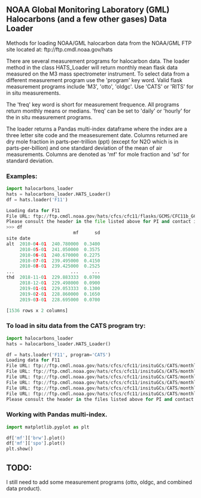 <h2>NOAA Global Monitoring Laboratory (GML) Halocarbons (and a few other gases) Data Loader</h2>
  
<p>Methods for loading NOAA/GML halocarbon data from the NOAA/GML FTP site located at: ftp://ftp.cmdl.noaa.gov/hats</p>

<p>There are several measurement programs for halocarbon data. The loader method in the class HATS_Loader will return monthly mean flask data measured on the M3 mass spectrometer instrument. To select data from a different measurement program use the 'program' key word. Valid flask measurement programs include 'M3', 'otto', 'oldgc'. Use 'CATS' or 'RITS' for in situ measurements.</p>

<p>The 'freq' key word is short for measurement frequence. All programs return monthly means or medians. 'freq' can be set to 'daily' or 'hourly' for the in situ measurement programs.</p>

<p>The loader returns a Pandas multi-index dataframe where the index are a three letter site code and the measesurement date. Columns returned are dry mole fraction in parts-per-trillion (ppt) (except for N2O which is in parts-per-billion) and one standard deviation of the mean of air measurements. Columns are denoted as 'mf' for mole fraction and 'sd' for standard deviation.</p>

<h3>Examples:</h3>

```python
import halocarbons_loader
hats = halocarbons_loader.HATS_Loader()
df = hats.loader('F11')

Loading data for F11
File URL: ftp://ftp.cmdl.noaa.gov/hats/cfcs/cfc11/flasks/GCMS/CFC11b_GCMS_flask.txt
Please consult the header in the file listed above for PI and contact information.
>>> df
                         mf      sd
site date                          
alt  2010-04-01  240.780000  0.3400
     2010-05-01  241.050000  0.3575
     2010-06-01  240.670000  0.2275
     2010-07-01  239.495000  0.4150
     2010-08-01  239.425000  0.2525
...                     ...     ...
thd  2018-11-01  229.883333  0.0700
     2018-12-01  229.498000  0.0900
     2019-01-01  229.053333  0.1300
     2019-02-01  228.860000  0.1650
     2019-03-01  228.695000  0.0700

[1536 rows x 2 columns]
```

<h3>To load in situ data from the CATS program try:</h3>

```python
import halocarbons_loader
hats = halocarbons_loader.HATS_Loader()

df = hats.loader('F11', program='CATS')
Loading data for F11
File URL: ftp://ftp.cmdl.noaa.gov/hats/cfcs/cfc11/insituGCs/CATS/monthly/brw_F11_MM.dat
File URL: ftp://ftp.cmdl.noaa.gov/hats/cfcs/cfc11/insituGCs/CATS/monthly/nwr_F11_MM.dat
File URL: ftp://ftp.cmdl.noaa.gov/hats/cfcs/cfc11/insituGCs/CATS/monthly/mlo_F11_MM.dat
File URL: ftp://ftp.cmdl.noaa.gov/hats/cfcs/cfc11/insituGCs/CATS/monthly/smo_F11_MM.dat
File URL: ftp://ftp.cmdl.noaa.gov/hats/cfcs/cfc11/insituGCs/CATS/monthly/spo_F11_MM.dat
File URL: ftp://ftp.cmdl.noaa.gov/hats/cfcs/cfc11/insituGCs/CATS/monthly/sum_F11_MM.dat
Please consult the header in the files listed above for PI and contact information.
```

<h3>Working with Pandas multi-index.</h3>

```python
import matplotlib.pyplot as plt

df['mf']['brw'].plot()
df['mf']['spo'].plot()
plt.show()
```

<h2>TODO:</h2>
<p>I still need to add some measurement programs (otto, oldgc, and combined data product).</p>
